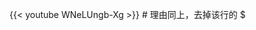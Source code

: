 {{< youtube WNeLUngb-Xg >}} # 理由同上，去掉该行的 $

<!--YouTube 的网站链接做的相对友好：https://www.youtube.com/watch?v=XXXXXXXXXXX ，只需要把 v= 后面的内容复制到 ShortCodes 中即可-->
<!--{${< youtube id="w7Ft2ymGmfc" autoplay="true" >}} # 理由同上，去掉该行的 $-->
